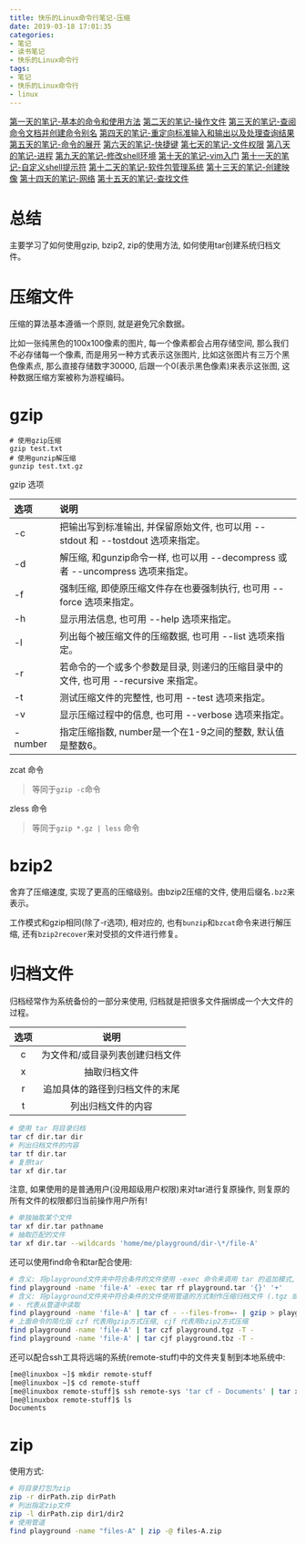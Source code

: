```yaml
---
title: 快乐的Linux命令行笔记-压缩 
date: 2019-03-18 17:01:35
categories:
- 笔记
- 读书笔记
- 快乐的Linux命令行
tags:
- 笔记
- 快乐的Linux命令行
- linux
---
```


[第一天的笔记-基本的命令和使用方法](/read-note/The_Linux_Command_Line/The-Linux-Command-Line-read-note-1Day.html)
[第二天的笔记-操作文件](/read-note/The_Linux_Command_Line/The-Linux-Command-Line-read-note-2Day.html)
[第三天的笔记-查阅命令文档并创建命令别名](/read-note/The_Linux_Command_Line/The-Linux-Command-Line-read-note-3Day.html)
[第四天的笔记-重定向标准输入和输出以及处理查询结果](/read-note/The_Linux_Command_Line/The-Linux-Command-Line-read-note-4Day.html)
[第五天的笔记-命令的展开](/read-note/The_Linux_Command_Line/The-Linux-Command-Line-read-note-5Day.html)
[第六天的笔记-快捷键](/read-note/The_Linux_Command_Line/The-Linux-Command-Line-read-note-6Day.html)
[第七天的笔记-文件权限](/read-note/The_Linux_Command_Line/The-Linux-Command-Line-read-note-7Day.html)
[第八天的笔记-进程](/read-note/The_Linux_Command_Line/The-Linux-Command-Line-read-note-8Day.html)
[第九天的笔记-修改shell环境](/read-note/The_Linux_Command_Line/The-Linux-Command-Line-read-note-9Day.html)
[第十天的笔记-vim入门](/read-note/The_Linux_Command_Line/The-Linux-Command-Line-read-note-10Day.html)
[第十一天的笔记-自定义shell提示符](/read-note/The_Linux_Command_Line/The-Linux-Command-Line-read-note-11Day.html)
[第十二天的笔记-软件包管理系统](/read-note/The_Linux_Command_Line/The-Linux-Command-Line-read-note-12Day.html)
[第十三天的笔记-创建映像](/read-note/The_Linux_Command_Line/The-Linux-Command-Line-read-note-13Day.html)
[第十四天的笔记-网络](/read-note/The_Linux_Command_Line/The-Linux-Command-Line-read-note-14Day.html)
[第十五天的笔记-查找文件](/read-note/The_Linux_Command_Line/The-Linux-Command-Line-read-note-15Day.html)

# 总结

主要学习了如何使用gzip, bzip2, zip的使用方法, 如何使用tar创建系统归档文件。
<!--more-->

# 压缩文件

压缩的算法基本遵循一个原则, 就是避免冗余数据。

比如一张纯黑色的100x100像素的图片, 每一个像素都会占用存储空间, 那么我们不必存储每一个像素, 而是用另一种方式表示这张图片, 比如这张图片有三万个黑色像素点, 那么直接存储数字30000, 后跟一个0(表示黑色像素)来表示这张图, 这种数据压缩方案被称为游程编码。

# gzip

```shell
# 使用gzip压缩
gzip test.txt
# 使用gunzip解压缩
gunzip test.txt.gz
```

gzip 选项

| 选项 | 说明 |
| :--- | :--- |
| -c | 把输出写到标准输出, 并保留原始文件, 也可以用 --stdout 和 --tostdout 选项来指定。 |
| -d | 解压缩, 和gunzip命令一样, 也可以用 --decompress 或者 --uncompress 选项来指定。 |
| -f | 强制压缩, 即使原压缩文件存在也要强制执行, 也可用 --force 选项来指定。 |
| -h | 显示用法信息, 也可用 --help 选项来指定。 |
| -l | 列出每个被压缩文件的压缩数据, 也可用 --list 选项来指定。 |
| -r | 若命令的一个或多个参数是目录, 则递归的压缩目录中的文件, 也可用 --recursive 来指定。 |
| -t | 测试压缩文件的完整性, 也可用 --test 选项来指定。 |
| -v | 显示压缩过程中的信息, 也可用 --verbose 选项来指定。 |
| -number | 指定压缩指数, number是一个在1-9之间的整数, 默认值是整数6。 |

zcat 命令

> 等同于`gzip -c`命令

zless 命令

> 等同于`gzip *.gz | less` 命令

# bzip2

舍弃了压缩速度, 实现了更高的压缩级别。由bzip2压缩的文件, 使用后缀名`.bz2`来表示。

工作模式和gzip相同(除了-r选项), 相对应的, 也有`bunzip`和`bzcat`命令来进行解压缩, 还有`bzip2recover`来对受损的文件进行修复。

# 归档文件

归档经常作为系统备份的一部分来使用, 归档就是把很多文件捆绑成一个大文件的过程。

| 选项 | 说明 |
| :--: | :--: |
| c | 为文件和/或目录列表创建归档文件 |
| x | 抽取归档文件 |
| r | 追加具体的路径到归档文件的末尾 |
| t | 列出归档文件的内容 |

```sh
# 使用 tar 将目录归档
tar cf dir.tar dir
# 列出归档文件的内容
tar tf dir.tar
# 复原tar
tar xf dir.tar
```

注意, 如果使用的是普通用户(没用超级用户权限)来对tar进行复原操作, 则复原的所有文件的权限都归当前操作用户所有!

```sh
# 单独抽取某个文件
tar xf dir.tar pathname
# 抽取匹配的文件
tar xf dir.tar --wildcards 'home/me/playground/dir-\*/file-A'
```

还可以使用find命令和tar配合使用:

```sh
# 含义: 将playground文件夹中符合条件的文件使用 -exec 命令来调用 tar 的追加模式, 将文件追加到已有的归档文件中
find playground -name 'file-A' -exec tar rf playground.tar '{}' '+'
# 含义: 将playground文件夹中符合条件的文件使用管道的方式制作压缩归档文件 (.tgz 或者 .tar.gz)
# - 代表从管道中读取
find playground -name 'file-A' | tar cf - --files-from=- | gzip > playground.tgz
# 上面命令的简化版 czf 代表用gzip方式压缩, cjf 代表用bzip2方式压缩
find playground -name 'file-A' | tar czf playground.tgz -T -
find playground -name 'file-A' | tar cjf playground.tbz -T -
```

还可以配合ssh工具将远端的系统(remote-stuff)中的文件夹复制到本地系统中:

```sh
[me@linuxbox ~]$ mkdir remote-stuff
[me@linuxbox ~]$ cd remote-stuff
[me@linuxbox remote-stuff]$ ssh remote-sys 'tar cf - Documents' | tar xf -
[me@linuxbox remote-stuff]$ ls
Documents
```

# zip

使用方式:

```sh
# 将目录打包为zip
zip -r dirPath.zip dirPath
# 列出指定zip文件
zip -l dirPath.zip dir1/dir2
# 使用管道
find playground -name "files-A" | zip -@ files-A.zip
```
